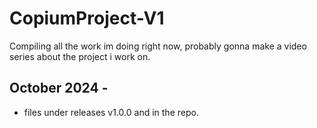 # CopiumProject-V1

Compiling all the work im doing right now, probably gonna make a video series about the project i work on.

## October 2024 -
- files under releases v1.0.0 and in the repo.
